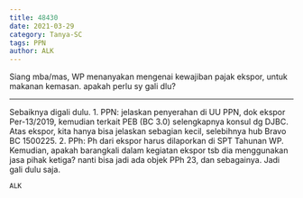 ```yaml
---
title: 48430
date: 2021-03-29
category: Tanya-SC
tags: PPN
author: ALK
---
```


Siang mba/mas, WP menanyakan mengenai kewajiban pajak ekspor, untuk makanan kemasan. apakah perlu sy gali dlu?

---

Sebaiknya digali dulu. 1. PPN: jelaskan penyerahan di UU PPN, dok ekspor Per-13/2019, kemudian terkait PEB (BC 3.0) selengkapnya konsul dg DJBC. Atas ekspor, kita hanya bisa jelaskan sebagian kecil, selebihnya hub Bravo BC 1500225. 2. PPh: Ph dari ekspor harus dilaporkan di SPT Tahunan WP. Kemudian, apakah barangkali dalam kegiatan ekspor tsb dia menggunakan jasa pihak ketiga? nanti bisa jadi ada objek PPh 23, dan sebagainya. Jadi gali dulu saja.

`ALK`
